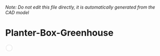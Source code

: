 ###### Note: Do not edit this file directly, it is automatically generated from the CAD model

# Planter-Box-Greenhouse

![](/project.svg)



 

